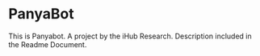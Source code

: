 # PanyaBot
This is Panyabot. A project by the iHub Research. Description included in the Readme Document.
